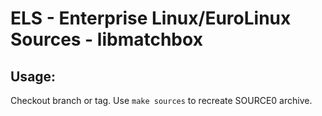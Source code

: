 # ELS - Enterprise Linux/EuroLinux Sources - libmatchbox
 
## Usage:
  Checkout branch or tag. Use `make sources` to recreate  SOURCE0 archive.
